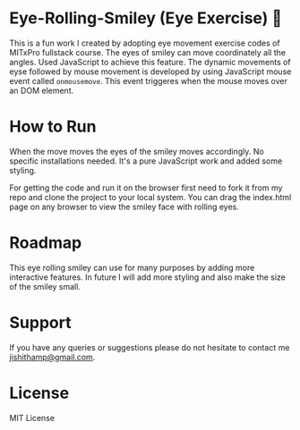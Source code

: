 # Eye-Rolling-Smiley (Eye Exercise) 🙂

This is a fun work I created by adopting eye movement exercise codes of MITxPro fullstack course.
The eyes of smiley can move coordinately all the angles. Used JavaScript to achieve this feature.
The dynamic movements of eyse followed by mouse movement is developed by using JavaScript mouse 
event called `onmousemove`. This event triggeres when the mouse moves over an DOM element.

# How to Run

When the move moves the eyes of the smiley moves accordingly. No specific installations needed.
It's a pure JavaScript work and added some styling.

For getting the code and run it on the browser first need to fork it from my repo and clone the 
project to your local system. You can drag the index.html page on any browser to view the smiley 
face with rolling eyes.

# Roadmap

This eye rolling smiley can use for many purposes by adding more interactive features. In future I will
add more styling and also make the size of the smiley small.

# Support

If you have any queries or suggestions please do not hesitate to contact me jishithamp@gmail.com.

# License

MIT License

